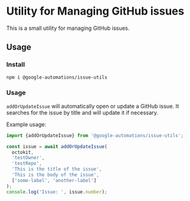 # Utility for Managing GitHub issues

This is a small utility for managing GitHub issues.

## Usage

### Install

```bash
npm i @google-automations/issue-utils
```

### Usage

`addOrUpdateIssue` will automatically open or update a GitHub issue.
It searches for the issue by title and will update it if necessary.

Example usage:

```ts
import {addOrUpdateIssue} from '@google-automations/issue-utils';

const issue = await addOrUpdateIssue(
  octokit,
  'testOwner',
  'testRepo',
  'This is the title of the issue',
  'This is the body of the issue',
  ['some-label', 'another-label']
);
console.log('Issue: ', issue.number);
```
